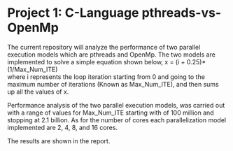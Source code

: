 # Project 1: C-Language pthreads-vs-OpenMp
The current repository will analyze the performance of two parallel execution models which are pthreads and OpenMp.
The two models are implemented to solve a simple equation shown below,
                x = (i + 0.25)* (1/Max_Num_ITE)                
where i represents the loop iteration starting from 0 and going to the maximum number of iterations (Known as Max_Num_ITE), and then sums up all the values of x.

Performance analysis of the two parallel execution models, was carried out with a range of values for Max_Num_ITE starting with of 100 million and stopping at 2.1 billion. As for the number of cores each parallelization model implemented are 2, 4, 8, and 16 cores.

The results are shown in the report.
